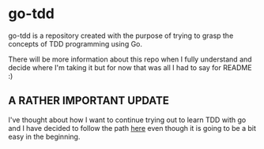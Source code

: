 # go-tdd
go-tdd is a repository created with the purpose of trying to grasp the concepts of TDD programming using Go.

There will be more information about this repo when I fully understand and decide where I'm taking it but for now that was all I had to say for README :)

## A RATHER IMPORTANT UPDATE
I've thought about how I want to continue trying out to learn TDD with go and I have decided to follow the path [here](https://quii.gitbook.io/learn-go-with-tests/) even though it is going to be a bit easy in the beginning.
